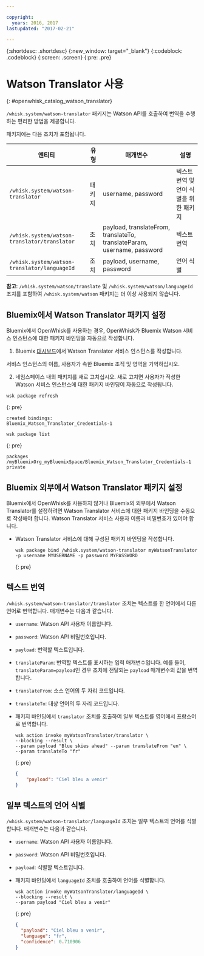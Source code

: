 ```yaml
---

copyright:
  years: 2016, 2017
lastupdated: "2017-02-21"

---
```


{:shortdesc: .shortdesc}
{:new_window: target="_blank"}
{:codeblock: .codeblock}
{:screen: .screen}
{:pre: .pre}

# Watson Translator 사용
{: #openwhisk_catalog_watson_translator}

`/whisk.system/watson-translator` 패키지는 Watson API를 호출하여 번역을 수행하는 편리한 방법을 제공합니다.

패키지에는 다음 조치가 포함됩니다.

| 엔티티 | 유형 | 매개변수 | 설명 |
| --- | --- | --- | --- |
| `/whisk.system/watson-translator` | 패키지 | username, password | 텍스트 번역 및 언어 식별을 위한 패키지  |
| `/whisk.system/watson-translator/translator` | 조치 | payload, translateFrom, translateTo, translateParam, username, password | 텍스트 번역 |
| `/whisk.system/watson-translator/languageId` | 조치 | payload, username, password | 언어 식별 |

**참고**: `/whisk.system/watson/translate` 및 `/whisk.system/watson/languageId` 조치를 포함하여 `/whisk.system/watson` 패키지는 더 이상 사용되지 않습니다. 

## Bluemix에서 Watson Translator 패키지 설정

Bluemix에서 OpenWhisk를 사용하는 경우, OpenWhisk가 Bluemix Watson 서비스 인스턴스에 대한 패키지 바인딩을 자동으로 작성합니다.

1. Bluemix [대시보드](http://console.ng.Bluemix.net)에서 Watson Translator 서비스 인스턴스를 작성합니다.
  
  서비스 인스턴스의 이름, 사용자가 속한 Bluemix 조직 및 영역을 기억하십시오.
  
2. 네임스페이스 내의 패키지를 새로 고치십시오. 새로 고치면 사용자가 작성한 Watson 서비스 인스턴스에 대한 패키지 바인딩이 자동으로 작성됩니다.
  
  ```
  wsk package refresh
  ```
  {: pre}
  ```
  created bindings:
  Bluemix_Watson_Translator_Credentials-1
  ```
  ```
  wsk package list
  ```
  {: pre}
  ```
  packages
  /myBluemixOrg_myBluemixSpace/Bluemix_Watson_Translator_Credentials-1 private
  ```
  
  
## Bluemix 외부에서 Watson Translator 패키지 설정

Bluemix에서 OpenWhisk를 사용하지 않거나 Bluemix의 외부에서 Watson Translator를 설정하려면 Watson Translator 서비스에 대한 패키지 바인딩을 수동으로 작성해야 합니다. Watson Translator 서비스 사용자 이름과 비밀번호가 있어야 합니다.

- Watson Translator 서비스에 대해 구성된 패키지 바인딩을 작성합니다. 

  ```
  wsk package bind /whisk.system/watson-translator myWatsonTranslator -p username MYUSERNAME -p password MYPASSWORD
  ```
  {: pre}


## 텍스트 번역

`/whisk.system/watson-translator/translator` 조치는 텍스트를 한 언어에서 다른 언어로 번역합니다. 매개변수는 다음과 같습니다.

- `username`: Watson API 사용자 이름입니다. 
- `password`: Watson API 비밀번호입니다.
- `payload`: 번역할 텍스트입니다.
- `translateParam`: 번역할 텍스트를 표시하는 입력 매개변수입니다. 예를 들어, `translateParam=payload`인 경우 조치에 전달되는 `payload` 매개변수의 값을 번역합니다. 
- `translateFrom`: 소스 언어의 두 자리 코드입니다. 
- `translateTo`: 대상 언어의 두 자리 코드입니다. 

- 패키지 바인딩에서 `translator` 조치를 호출하여 일부 텍스트를 영어에서 프랑스어로 번역합니다.
  
  ```
  wsk action invoke myWatsonTranslator/translator \
  --blocking --result \
  --param payload "Blue skies ahead" --param translateFrom "en" \
  --param translateTo "fr"
  ```
  {: pre}
  ```json
  {
      "payload": "Ciel bleu a venir"
  }
  ```
  
  
## 일부 텍스트의 언어 식별

`/whisk.system/watson-translator/languageId` 조치는 일부 텍스트의 언어를 식별합니다. 매개변수는 다음과 같습니다.

- `username`: Watson API 사용자 이름입니다. 
- `password`: Watson API 비밀번호입니다.
- `payload`: 식별할 텍스트입니다.

- 패키지 바인딩에서 `languageId` 조치를 호출하여 언어를 식별합니다.
  
  ```
  wsk action invoke myWatsonTranslator/languageId \
  --blocking --result \
  --param payload "Ciel bleu a venir"
  ```
  {: pre}
  ```json
  {
    "payload": "Ciel bleu a venir",
    "language": "fr",
    "confidence": 0.710906
  }
  ```
  
